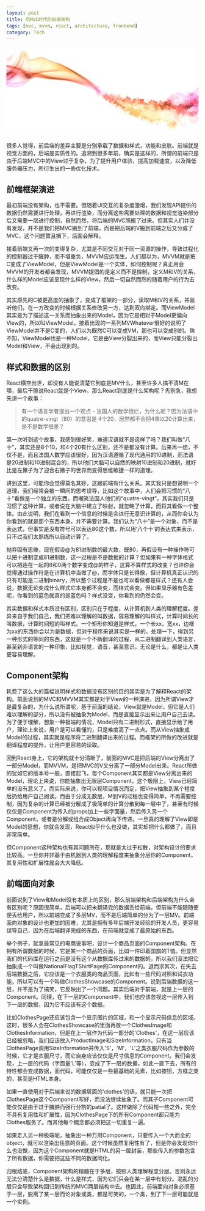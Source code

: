 ```yaml
---
layout: post
title: 后MVC时代的前端架构
tags: [mvc, mvvm, react, architecture, frontend]
category: Tech
---
```


![component](/img/post/component.jpg)

很多人觉得，前后端的差异主要是分别承载了数据和样式，功能和皮肤。前端就是视觉方面的，后端是实质性的。追溯到很多年前，确实是这样的，所谓的前端只是由于后端MVC中的View过于复杂，为了提升用户体验，提高加载速度，以及降低服务器压力，所衍生出的一些优化技术。
<!-- more -->

## 前端框架演进
最初前端没有架构，也不需要。但随着UI交互的复杂度激增，我们发现API提供的数据仍然需要进行处理，再进行渲染，而分离这些需要处理的数据和视觉渲染部分后又需要一层进行控制，自然而然，将后端的MVC照搬了过来。但其实人们并没有发现，并不是我们把MVC搬到了前端，而是把后端的V搬到前端之后又分成了MVC，这个问题暂且搁下，后面会解释。

接着前端又再一次的变得复杂，尤其是不同交互对于同一资源的操作，导致过程化的控制器过于臃肿，而不堪重负，MVVM应运而生。人们都以为，MVVM就是把C变成了ViewModel，但是ViewModel是一个实体，如何控制呢？真正用会MVVM的开发者都会发现，MVVM提倡的是定义而不是控制，定义M和V的关系，什么样的Model应该呈现什么样的View，然后一切自然而然的随着用户的行为去改变。

其实原先的C被更高度的抽象了，变成了框架的一部分，读取M和V的关系，并监听他们，在一方改变的时候根据关系修改另一方，达到双向绑定。而ViewModel其实是为了描述这一关系而抽象出来的Model，因为它是相对于Model更偏向View的，所以叫ViewModel。接着出现的一系列MVWhatever很好的说明了ViewModel并不是C变的，人们以为既然C可以变成VM，那也可以变成别的。殊不知，ViewModel也是一种Model，它是由View分裂出来的，而View只能分裂出Model和View，不会出现别的。

## 样式和数据的区别
React横空出世，却没有人能说清楚它到底是MV什么，甚至许多人搞不清M在哪，最后干脆说React就是个View。那么React到底是什么架构呢？先别急，我想先讲一个故事：

> 有一个语言学者提出一个观点 - 法国人的数学很烂，为什么呢？因为法语中的quatre-vingt（80）的意思是 4个20，居然都不会把4乘以20计算出来，是不是数学很差？

第一次听到这个故事，我感到很好笑，难道汉语就不是这样了吗？我们叫做“八十”，其实还是8个10，和4个20有什么区别，还不是都没有计算。后来再一想，不仅不是，而且法国人数学应该很好，因为汉语遵循了现代通用的10进制，而法语是20进制和10进制混合的，所以他们大脑可以自然的映射10进制和20进制，就好比是左撇子为了迎合右撇子的世界而变得思维敏捷一样的道理。

讲到这里，可能你会觉得莫名其妙，这跟前端有什么关系。其实我只是想说明一个道理，我们经常会被一瞬间的思考误导，比如这个故事中，人们会把习惯的“八十”看做是一个独立的东西，而嘲笑法国人他们的“quatre-vingt”，其实我们只是习惯了这种计算，或者说在大脑中建立了映射，就忽略了计算，而将其看做一个整体。由此说明，我们在看到一个信息的时候是会进行无意识计算的，从而你会认为你看到的就是那个东西本身，并不需要计算。我们认为“八十”是一个对象，而不是表达式，但事实是没有符号可以表达80这个数，所以用‘八个十’的表达式来表示，只不过我们太熟练所以自动计算了。

抛弃固有思维，现在假设@为81进制数的最大数，既80，再假设有一种操作符可以把十进制变成81进制数，这一过程是不是数据的计算？但如果有一种字体格式可以把连在一起的8和0两个数字变成@的样子，这算不算样式的改变？也许你会觉得通过操作符是在计算机中当做了@，而字体只是长得像，但计算机真正认识的只有可能是二进制binary，所以整个过程是不是也可以看做都是样式？还有人会说，数据无论变成什么样式它本身都不会变，而样式会变。但如果显示器有色差呢，你看到的蓝色就真的是蓝色吗？样式没变，你看到的仍然会变。

其实数据和样式本质没有区别，区别只在于程度，从计算机到人类的理解程度。差异来自于我们自己，我们把难以理解的叫数据，容易理解的叫样式，计算时间长的叫数据，计算时间短的叫样式。一个矩形你知道是样式，一个长xx，宽xx，边框为xx的东西你会以为是数据，但对于程序来说其实是一样的。处理一下，得到另一种形式的等同的东西，这就是一个不断翻译的过程，从二进制翻译到人类语言，甚至到非语言的一种印象，比如视觉，语音，甚至意识。无论是什么，都是让人类更容易理解。

## Component架构
耗费了这么大的篇幅说明样式和数据没有区别的目的其实是为了解释React的架构。前面说到的MVC和MVVM其实都是对于View的一种演进，因为所谓View才是最复杂的，为什么说所谓呢，基于前面的结论，View就是Model，但它是人们难以理解的部分，所以没有被抽象为Model，而是直接显示出来让用户自己去读。为了便于理解，想象一种极端的情况，Model只有二进制形式，直接显示给了用户，理论上来说，用户是可以看懂的，只是难度高了一点点。而从View抽象成Model的过程，其实就是程序将二进制翻译出来的过程。而框架的所做的改进就是翻译程度的提升，让用户更容易的读取。

回到React身上，它的架构就十分清晰了，前面的MVC是把后端的View分离出了一部分Model，而MVVM，是把MVC的V又分离了一部分Model出来。React所做的犹如它的版本号一般，直接起飞，每个Component其实都是View分离出来的Model，理论上来说，你能抽象出无限层Component，这个极限上，View已经简单的没有意义了。而实际来说，你可以视项目情况而定，把View抽象到某个程度后扔给用户自己阅读。而由于分成无数层，M到V的过程也变得简单，不再需要控制，因为复杂的计算已经被分解成了极简单的计算分散到每一层中了，甚至有时候仅仅是Component为传入的props加上一些字面量，然后传入另一个Component，或者是分解或组合成Object再向下传递。一旦真的理解了View即是Model的思想，你就会发现，React似乎什么也没做，其实却把什么都做了，而且非常简单。

但Component这种架构也有其问题所在，那就是太过于松散，对架构设计的要求比较高。一旦你并非基于由机器到人类的理解程度来抽象分层你的Component，其复用性和扩展性就会大大降低。

## 前端面向对象
前面说到了View和Model没有本质上的区别，那么前端架构和后端架构为什么会有区别呢？原因很简单，后端可以把未翻译完的数据丢给前端，但前端不能随随便便丢给用户，所以前端变成了多层MV，而不是后端简单的分为了一层MV。前端面向对象的设计也更加的困难，尤其是拥有多年后端开发经验的开发人员，更容易误导自己，因为在后端翻译完成的东西，在前端就变成了最原始的东西。

举个例子，就拿最常见的电商说事吧，设计一个商品页面的Component架构。在拥有所谓数据的时候，它是某一个商品的页面，比如一件印着国旗的T恤。但显然我们的代码库在运行之前是没有这个从数据库传过来的数据的，所以我们没法把它抽象成一个叫做NationalFlagTShirtPage的Component的。退而求其次，在失去后端数据之后，它应该是一个衣服类的商品页面，比如有一些尺码对照和试衣功能，所以可以有一个叫做ClothesShowcase的Component。说到后端数据的这一层，并不是为了搞笑，它反映出了一个问题。其实后端对于前端，就是上一层的Component。同理，在下一层的Component中，我们也应该忽视这一层传入到下一层的数据，因为它不应该有这个数据。

比如ClothesPage还应该包含一个显示图片的区域，和一个显示尺码信息的区域。这时，很多人会在ClothesShowcase的里面再放一个ClothesImage和ClothesInformation，但是在上一层作为代码一部分的'Clothes'，在这一层应该已经被忽略，我们应该放入ProductImage和SizeInformation。只有当ClothesPage调用SizeInformation并传入'S'，'M'，'L'之类衣服尺码作为参数的时候，它才是衣服尺寸，而它自身应该仅仅是尺寸信息的Component。我们会发现，上一层的代码（字面量'L'等），变成了下一层的数据，如此一直下去，所有的特性都会变成数据，而代码，可能仅仅是一些最基础的元素，比如按钮，方框之类的，甚至是HTML本身。

如果一直使用对于后端来说的数据层面的'clothes'的话，就只能一次把ClothesPage这个Component写好，而没法继续抽象了。而其子Component可能仅仅是由于过于臃肿而强行分割的patial了。这样做除了代码短一些之外，完全不具有复用性和扩展性，因为ClothesPage下的所有Component都只能为Clothes服务了。而其他每个概念都必须把这一切重复一遍。

如果走入另一种极端呢，抽象出一种万用Component，只要传入一个大而全的object，就可以渲染出任意的页面。这个时候虽然复用性有了，但是你会发现你什么也没做，因为这个Component就是HTML的另一层封装，那些传入的参数包含了所有数据，你需要把这些不同的数据同化。

归根结底，Component架构的精髓在于多层，按照人类理解程度分层。否则永远无法分清楚什么是数据，什么是样式，因为它们只会在某一层中有划分。混乱的分层只会导致架构回归到传统的MVC两层结构中去。也因此，前端面向对象必须基于一层，脱离了某一层而论对象或类，都是可笑的，一个类，到了下一层可能就是一个实例。
